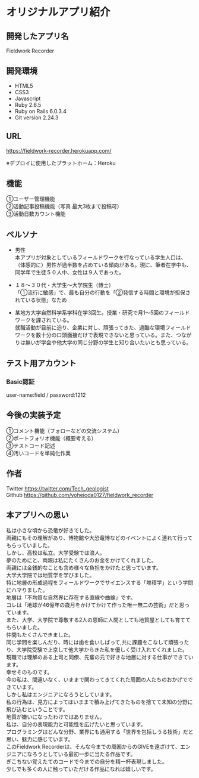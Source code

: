 # オリジナルアプリ紹介

## 開発したアプリ名
Fieldwork Recorder

## 開発環境
- HTML5  
- CSS3  
- Javascript  
- Ruby 2.6.5  
- Ruby on Rails 6.0.3.4  
- Git version 2.24.3  

## URL
https://fieldwork-recorder.herokuapp.com/

※デプロイに使用したプラットホーム：Heroku

## 機能
①ユーザー管理機能  
②活動記事投稿機能（写真 最大3枚まで投稿可）  
③活動日数カウント機能  

## ペルソナ
- 男性  
本アプリが対象としているフィールドワークを行なっている学生人口は、（体感的に）男性が過半数を占めている傾向がある。現に、筆者在学中も、同学年で生徒５０人中、女性は９人であった。  
- １８〜３０代・大学生〜大学院生（博士）  
「①流行に敏感」で、最も自分の行動を「②発信する時間と環境が担保されている状態」なため  

- 某地方大学自然科学系学科在学3回生。授業・研究で月1〜5回のフィールドワークを課されている。    
就職活動が目前に迫り、企業に対し、頑張ってきた、過酷な環境フィールドワークを数十分の口頭面接だけで表現できないと思っている。また、つながりは無いが学会や他大学の同じ分野の学生と知り合いたいとも思っている。  


<!-- ## 利用方法 -->


## テスト用アカウント
### Basic認証
  user-name:field / password:1212

<!-- ### サンプルユーザー
その１
User.create(name: "ようへい" , email: "yohei@gmail.com", password: "a02598765",encrypted_password: "" ,birthday: "19920127", school_and_company: "千葉大学大学院", major_id: "2",research_theme: "上総層群梅ヶ瀬層の塊状砂岩層の形成過程", introduction: "はじめまして、堆積学を専攻している大学院２年生です。アウトプットの場を増やそうとアプリをはじめました。よろしくお願いいたします。")

その２
User.create(name: "まさき" , email: "masaki@gmail.com", password: "a02598765",encrypted_password: "" ,birthday: "19930317", school_and_company: "新潟大学", major_id: "2",research_theme: "魚沼層群のシーケンス層序学", introduction: "はじめまして、堆積学を専攻している学部生です。アウトプットの場を増やそうとアプリをはじめました。よろしくお願いいたします。")

### サンプル記事

その１
Article.create(user_id: "5" , major_id: "2" ,title: "初めての野外調査", activity_date: "20200122",weather_id: "2", location: "新潟県長岡市小国地先", memo: "実習の時とは異なるコースでかなり苦戦した。また、位置確認が困難なコースだった。" , appeal_point: "マップを複数枚印刷して、水没に備えた。")

その２
Article.create(user_id: "4" , major_id: "1" ,title: "ボートを使用した野外調査", activity_date: "20200628",weather_id: "4", location: "千葉県市原市養老川付近", memo: "層厚最大20mのものが見られる。" , appeal_point: "ゴムボートを購入して、調査に導入したこと。") -->

<!-- 

## アプリ設計


### ER図(DB設計)


### テーブル設計

### usersテーブル
| Column             | Type    | Options     |
| --------------     | ------- | ----------- |
| name               | string  | null: false |
| email              | string  | null: false |
| encrypted_password | string  | null: false |
| birthday           | date    | null: false |
| major_id           | integer | null: false | pulldown
| school_and_company | text    |             |
| research_theme     | text    |             |
| introduction       | text    | null: false |

#### Association
- has_many :articles

###articlesテーブル
| Column       | Type    | Options           |
| ------------ | ------- | -------------     |
| major_id     | integer | foreign_key: true |
| title        | string  | null: false       |
| activity_date| date    | null: false       |
| weather_id   | integer | null: false       | pulldown
| memo         | text    | null: false       |
| appeal_point | text    |                   |

#### Association
- belongs_to :user -->


## 今後の実装予定
①コメント機能（フォローなどの交流システム）  
②ポートフォリオ機能（概要考える）  
③テストコード記述  
④汚いコードを単純化作業  

<!-- ## ライセンス -->


## 作者

Twitter https://twitter.com/Tech_geologist  
Github  https://github.com/yoheioda0127/fieldwork_recorder  

## 本アプリへの思い
私は小さな頃から恐竜が好きでした。  
両親にもその理解があり、博物館や大恐竜博などのイベントによく連れて行ってもらっていました。  
しかし、高校は私立。大学受験では浪人。  
夢のためにと、両親は私にたくさんのお金をかけてくれました。  
両親には金銭的なことも含め様々な負担をかけたと思っています。  
大学大学院では地質学を学びました。  
特に地層の形成過程をフィールドワークでサイエンスする「堆積学」という学問にハマりました。  
地層は「不均質な自然界に存在する直線や曲線」です。  
コレは「地球が46億年の歳月をかけてかけて作った唯一無二の芸術」だと思っています。  
また、大学、大学院で尊敬する2人の恩師に人間としても地質屋としても育ててもらいました。  
仲間もたくさんできました。  
同じ学問を楽しんだり、時には歯を食いしばって,共に課題をこなして頑張ったり、大学院受験で上京して他大学からきた私を優しく受け入れてくれました。  
現職では理解のある上司と同僚、先輩の元で好きな地層に対する仕事ができています。  
幸せそのものです。  
今の私は、間違いなく、いままで関わってきてくれた周囲の人たちのおかげでできています。  
しかし私はエンジニアになろうとしています。  
私の行為は、見方によってはいままで積み上げてきたものを捨てて未知の分野に飛び込むということです。  
地質が嫌いになったわけではありません。  
私は、自分の表現能力と可能性を広げたいと思っています。  
プログラミングはどんな分野、業界にも通用する「世界を包括しうる技術」だと思い、魅力に感じています。  
このFieldwork Recorderは、そんな今までの周囲からのGIVEを遠ざけて、エンジニアになろうとしている最初一歩に当たる作品です。  
ぎこちない覚えたてのコードで今までの自分を精一杯表現しました。  
少しでも多くの人に触っていただける作品になれば嬉しいです。  